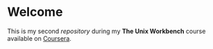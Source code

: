 # Welcome #

This is my second *repository* during my **The Unix Workbench** course available on [Coursera](http://www.coursera.org).

